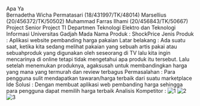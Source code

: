 Apa Ya \
Bernadetha Wicha Permatasari (18/431997/TK/48014)
Marsellius (20/456372/TK/50502)
Muhammad Farras Ilhami (20/456843/TK/50667)
Project Senior Project TI
Departmen Teknologi Elektro dan Teknologi Informasi 
Universitas Gadjah Mada
Nama Produk : ShockPrice
Jenis Produk : Aplikasi website pembanding harga pakaian
Latar belakang : Ada suatu saat, ketika kita sedang melihat pakaian yang sebuah artis pakai atau sebuahproduk yang digunakan oleh seseorang di TV lalu kita ingin mencarinya di online tetapi tidak mengetahui apa produk itu tersebut. Lalu setelah menemukan produknya, agaksusah untuk membandingkan harga yang mana yang termurah dan review terbagus
Permasalahan : Para pengguna sulit mendapatkan tawaran/harga terbaik dari suatu marketplace
Ide Solusi : Dengan membuat aplikasi web pembanding harga sehingga para pengguna dapat memilih harga terbaik 
Analisis Kompetitor :
![1](https://user-images.githubusercontent.com/114979715/222941123-e6e4c55a-d6b4-4917-9224-6457643b42c5.png)
![2](https://user-images.githubusercontent.com/114979715/222941129-3c304f57-fad5-4039-9339-110e33dd0e13.png)
![3](https://user-images.githubusercontent.com/114979715/222941131-7af784a1-5a8d-4bf5-81c1-9d9be64e5287.png)
